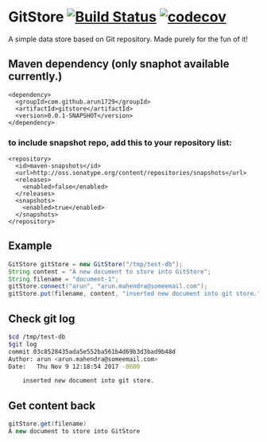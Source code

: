 # GitStore [![Build Status](https://travis-ci.org/arun1729/gitstore.svg?branch=master)](https://travis-ci.org/arun1729/gitstore) [![codecov](https://codecov.io/gh/arun1729/gitstore/branch/master/graph/badge.svg)](https://codecov.io/gh/arun1729/gitstore)

A simple data store based on Git repository. Made purely for the fun of it!

## Maven dependency (only snaphot available currently.)
```
<dependency>
  <groupId>com.github.arun1729</groupId>
  <artifactId>gitstore</artifactId>
  <version>0.0.1-SNAPSHOT</version>
</dependency>
```
### to include snapshot repo, add this to your repository list:
```
<repository>
  <id>maven-snapshots</id>
  <url>http://oss.sonatype.org/content/repositories/snapshots</url>
  <releases>
    <enabled>false</enabled>
  </releases>
  <snapshots>
    <enabled>true</enabled>
  </snapshots>
</repository>
```

## Example
```java
GitStore gitStore = new GitStore("/tmp/test-db");
String content = "A new document to store into GitStore";
String filename = "document-1";
gitStore.connect("arun", "arun.mahendra@someemail.com");
gitStore.put(filename, content, "inserted new document into git store.");
```

## Check git log
```bash
$cd /tmp/test-db
$git log
commit 03c8528435ada5e552ba561b4d69b3d3bad9b48d
Author: arun <arun.mahendra@someemail.com>
Date:   Thu Nov 9 12:18:54 2017 -0600

    inserted new document into git store.
```
## Get content back
```java
gitStore.get(filename)
A new document to store into GitStore
```

